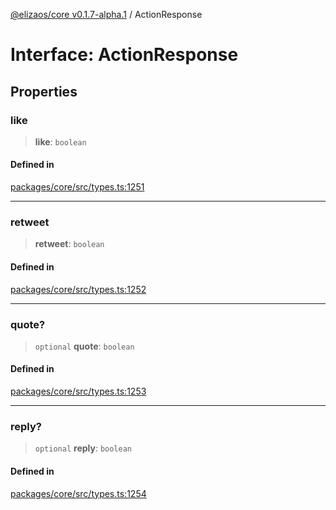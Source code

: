 [@elizaos/core v0.1.7-alpha.1](../) / ActionResponse

# Interface: ActionResponse

## Properties

### like

> **like**: `boolean`

#### Defined in

[packages/core/src/types.ts:1251](https://github.com/elizaOS/eliza/blob/main/packages/core/src/types.ts#L1251)

***

### retweet

> **retweet**: `boolean`

#### Defined in

[packages/core/src/types.ts:1252](https://github.com/elizaOS/eliza/blob/main/packages/core/src/types.ts#L1252)

***

### quote?

> `optional` **quote**: `boolean`

#### Defined in

[packages/core/src/types.ts:1253](https://github.com/elizaOS/eliza/blob/main/packages/core/src/types.ts#L1253)

***

### reply?

> `optional` **reply**: `boolean`

#### Defined in

[packages/core/src/types.ts:1254](https://github.com/elizaOS/eliza/blob/main/packages/core/src/types.ts#L1254)
